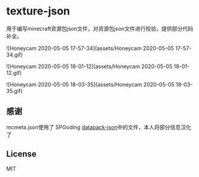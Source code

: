# texture-json

用于编写minecraft资源包json文件，对资源包json文件进行校验，提供部分代码补全。



![Honeycam 2020-05-05 17-57-34](assets/Honeycam 2020-05-05 17-57-34.gif)

![Honeycam 2020-05-05 18-01-12](assets/Honeycam 2020-05-05 18-01-12.gif)

![Honeycam 2020-05-05 18-03-35](assets/Honeycam 2020-05-05 18-03-35.gif)

## 感谢

mcmeta.json使用了 SPGoding [datapack-json](https://github.com/SPGoding/datapack-json)中的文件，本人将部分信息汉化了

## License

MIT